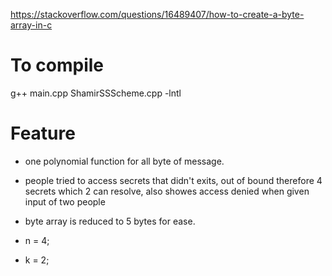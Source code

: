 https://stackoverflow.com/questions/16489407/how-to-create-a-byte-array-in-c    

# To compile
g++ main.cpp ShamirSSScheme.cpp -lntl    


# Feature    
* one polynomial function for all byte of message.    
* people tried to access secrets that didn't exits, out of bound therefore 4 secrets which 2 can resolve, also showes access denied when given input of two people    

* byte array is reduced to 5 bytes for ease.    
* n = 4;    
* k = 2;    